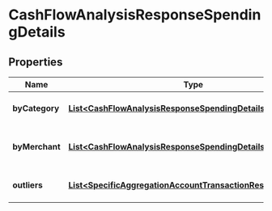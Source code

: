 
# CashFlowAnalysisResponseSpendingDetails

## Properties
Name | Type | Description | Notes
------------ | ------------- | ------------- | -------------
**byCategory** | [**List&lt;CashFlowAnalysisResponseSpendingDetailsByCategory&gt;**](CashFlowAnalysisResponseSpendingDetailsByCategory.md) | Breakdown of spending by category |  [optional]
**byMerchant** | [**List&lt;CashFlowAnalysisResponseSpendingDetailsByMerchant&gt;**](CashFlowAnalysisResponseSpendingDetailsByMerchant.md) | Breakdown of spending by merchant |  [optional]
**outliers** | [**List&lt;SpecificAggregationAccountTransactionResponse&gt;**](SpecificAggregationAccountTransactionResponse.md) | Outlying spending transactions |  [optional]



